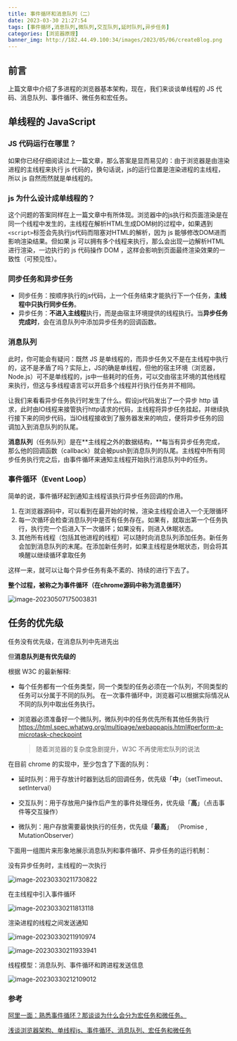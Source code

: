 ```yaml
---
title: 事件循环和消息队列（二）
date: 2023-03-30 21:27:54
tags: [事件循环,消息队列,微队列,交互队列,延时队列,异步任务]
categories: [浏览器原理]
banner_img: http://182.44.49.100:34/images/2023/05/06/createBlog.png
---
```


## 前言

上篇文章中介绍了多进程的浏览器基本架构，现在，我们来谈谈单线程的 JS 代码、消息队列、事件循环、微任务和宏任务。

## 单线程的 JavaScript

### JS 代码运行在哪里？

如果你已经仔细阅读过上一篇文章，那么答案是显而易见的：由于浏览器是由渲染进程的主线程来执行 js 代码的，换句话说，js的运行位置是渲染进程的主线程，所以 js 自然而然就是单线程的。

### js 为什么设计成单线程的？

这个问题的答案同样在上一篇文章中有所体现。浏览器中的js执行和页面渲染是在同一个线程中发生的，主线程在解析HTML生成DOM树的过程中，如果遇到`<script>`标签会先执行js代码而阻塞对HTML的解析，因为 js 能够修改DOM进而影响渲染结果。但如果 js 可以拥有多个线程来执行，那么会出现一边解析HTML进行渲染，一边执行的 js 代码操作 DOM ，这样会影响到页面最终渲染效果的一致性（可预见性）。

### 同步任务和异步任务

+ 同步任务：按顺序执行的js代码，上一个任务结束才能执行下一个任务，**主线程中只执行同步任务**。
+ 异步任务：**不进入主线程**执行，而是由宿主环境提供的线程执行。当**异步任务完成时**，会在消息队列中添加异步任务的回调函数。

### 消息队列

此时，你可能会有疑问：既然 JS 是单线程的，而异步任务又不是在主线程中执行的，这不是矛盾了吗？实际上，JS的确是单线程，但他的宿主环境（浏览器，Node.js）可不是单线程的，js中一些耗时的任务，可以交由宿主环境的其他线程来执行，但这与多线程语言可以开启多个线程并行执行任务并不相同。

让我们来看看异步任务执行时发生了什么。假设js代码发出了一个异步 http 请求，此时由IO线程来接管执行http请求的代码，主线程将异步任务挂起，并继续执行接下来的同步代码，当IO线程接收到了服务器发来的响应，便将异步任务的回调加入到消息队列的队尾。

**消息队列**（任务队列）是在**主线程之外的数据结构，**每当有异步任务完成，那么他的回调函数（callback）就会被push到消息队列的队尾。主线程中所有同步任务执行完之后，由事件循环来通知主线程开始执行消息队列中的任务。

### 事件循环（Event Loop）

简单的说，事件循环起到通知主线程该执行异步任务回调的作用。

1. 在浏览器源码中，可以看到在最开始的时候，渲染主线程会进入一个无限循环
2. 每一次循环会检查消息队列中是否有任务存在。如果有，就取出第一个任务执行，执行完一个后进入下一次循环；如果没有，则进入休眠状态。
3. 其他所有线程（包括其他进程的线程）可以随时向消息队列添加任务。新任务会加到消息队列的末尾。在添加新任务时，如果主线程是休眠状态，则会将其唤醒以继续循环拿取任务

这样一来，就可以让每个异步任务有条不紊的、持续的进行下去了。

**整个过程，被称之为事件循环（在chrome源码中称为消息循环）**

![image-20230507175003831](http://182.44.49.100:34/images/image-20230507175003831.png)



## 任务的优先级

任务没有优先级，在消息队列中先进先出

但**消息队列是有优先级的**

根据 W3C 的最新解释:

+ 每个任务都有一个任务类型，同一个类型的任务必须在一个队列，不同类型的任务可以分属于不同的队列。
  在一次事件循环中，浏览器可以根据实际情况从不同的队列中取出任务执行。

+ 浏览器必须准备好一个微队列，微队列中的任务优先所有其他任务执行
  https://html.spec.whatwg.org/multipage/webappapis.html#perform-a-microtask-checkpoint

  > 随着浏览器的复杂度急剧提升，W3C 不再使用宏队列的说法

在目前 chrome 的实现中，至少包含了下面的队列：

+ 延时队列：用于存放计时器到达后的回调任务，优先级「**中**」（setTimeout、setInterval）

+ 交互队列：用于存放用户操作后产生的事件处理任务，优先级「**高**」（点击事件等交互操作）

+ 微队列：用户存放需要最快执行的任务，优先级「**最高**」 （Promise , MutationObserver）



下面用一组图片来形象地展示消息队列和事件循环、异步任务的运行机制：

没有异步任务时，主线程的一次执行



![image-20230330211730822](http://182.44.49.100:34/images/2023/05/06/image-20230330211730822.png)

在主线程中引入事件循环



![image-20230330211813118](http://182.44.49.100:34/images/2023/05/06/image-20230330211813118.png)

渲染进程的线程之间发送通知



![image-20230330211910974](http://182.44.49.100:34/images/2023/05/06/image-20230330211910974.png)

![image-20230330211933941](http://182.44.49.100:34/images/2023/05/06/image-20230330211933941.png)

线程模型：消息队列、事件循环和跨进程发送信息

![image-20230330212109012](http://182.44.49.100:34/images/2023/05/06/image-20230330212109012.png)

### 参考

[阿里一面：熟悉事件循环？那谈谈为什么会分为宏任务和微任务。](https://juejin.cn/post/7073099307510923295)

[浅谈浏览器架构、单线程js、事件循环、消息队列、宏任务和微任务](https://juejin.cn/post/6844904193367474184)
